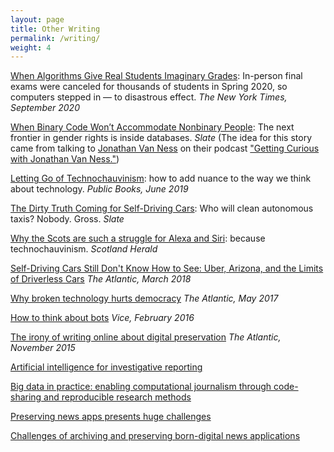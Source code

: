 ```yaml
---
layout: page
title: Other Writing
permalink: /writing/
weight: 4
---
```

[When Algorithms Give Real Students Imaginary Grades](https://www.nytimes.com/2020/09/08/opinion/international-baccalaureate-algorithm-grades.html): In-person final exams were canceled for thousands of students in Spring 2020, so computers stepped in — to disastrous effect. *The New York Times, September 2020*

[When Binary Code Won’t Accommodate Nonbinary People](https://slate.com/technology/2019/10/gender-binary-nonbinary-code-databases-values.html): The next frontier in gender rights is inside databases.  *Slate* 
(The idea for this story came from talking to [Jonathan Van Ness](https://www.jonathanvanness.com) on their podcast ["Getting Curious with Jonathan Van Ness."](https://www.stitcher.com/podcast/earwolf/getting-curious-with-jonathan-van-ness/e/63358696))

[Letting Go of Technochauvinism](https://www.publicbooks.org/letting-go-of-technochauvinism/): how to add nuance to the way we think about technology. *Public Books, June 2019*

[The Dirty Truth Coming for Self-Driving Cars](https://slate.com/technology/2018/05/who-will-clean-self-driving-cars.html): Who will clean autonomous taxis? Nobody. Gross. *Slate*

[Why the Scots are such a struggle for Alexa and Siri](http://www.heraldscotland.com/opinion/columnists/16219100.Agenda__Why_the_Scots_are_such_a_struggle_for_Alexa_and_Siri/): because technochauvinism. *Scotland Herald*

[Self-Driving Cars Still Don't Know How to See: Uber, Arizona, and the Limits of Driverless Cars](https://www.theatlantic.com/technology/archive/2018/03/uber-self-driving-fatality-arizona/556001/) *The Atlantic, March 2018*

[Why broken technology hurts democracy](https://www.theatlantic.com/technology/archive/2017/05/broken-technology-hurts-democracy/524076/) *The Atlantic, May 2017*

[How to think about bots](http://motherboard.vice.com/read/how-to-think-about-bots) *Vice, February 2016*

[The irony of writing online about digital preservation](http://www.theatlantic.com/technology/archive/2015/11/the-irony-of-writing-about-digital-preservation/416184/) *The Atlantic, November 2015*

[Artificial intelligence  for investigative reporting](https://www.academia.edu/21821949/Artificial_Intelligence_for_Investigative_Reporting)

[Big data in practice: enabling computational journalism through code-sharing and reproducible research methods](https://www.academia.edu/16784179/Big_Data_in_Practice_Enabling_Computational_Journalism_Through_Code-Sharing_and_Reproducible_Research_Methods) 

[Preserving news apps presents huge challenges](https://www.academia.edu/16783529/Preserving_News_Apps_Presents_Huge_Challenges) 

[Challenges of archiving and preserving born-digital news applications](https://www.academia.edu/34600464/Challenges_of_archiving_and_preserving_born-digital_news_applications)
